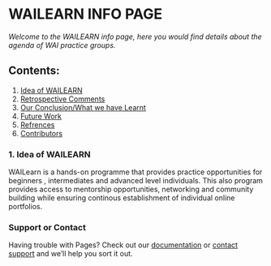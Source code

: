 <h1> WAILEARN INFO PAGE</h1>
<em>Welcome to the WAILEARN info page, here you would find details about the agenda of WAI practice groups.</em>

## Contents:
1. [Idea of WAILEARN](#idea)<br/>
2. [Retrospective Comments](#our)<br/>
3. [Our Conclusion/What we have Learnt](#con)<br/>
4. [Future Work](#fw)<br/>
5. [Refrences](#ref)<br/>
6. [Contributors](#contributor)<br/>

### <a name="idea">1. Idea of WAILEARN</a>
WAILearn is a hands-on programme that provides practice opportunities for beginners , intermediates and advanced level individuals. This also program provides access to mentorship opportunities, networking and community building while ensuring continous establishment of individual online portfolios.


### Support or Contact

Having trouble with Pages? Check out our [documentation](https://docs.github.com/categories/github-pages-basics/) or [contact support](https://github.com/contact) and we’ll help you sort it out.
